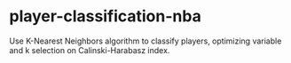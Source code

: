 # player-classification-nba
Use K-Nearest Neighbors algorithm to classify players, optimizing variable and k selection on Calinski-Harabasz index.
